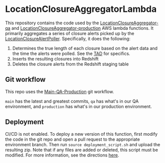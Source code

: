 # LocationClosureAggregatorLambda

This repository contains the code used by the [LocationClosureAggregator-qa](https://us-east-1.console.aws.amazon.com/lambda/home?region=us-east-1#/functions/LocationClosureAggregator-qa?newFunction=true&tab=code) and [LocationClosureAggregator-production](https://us-east-1.console.aws.amazon.com/lambda/home?region=us-east-1#/functions/LocationClosureAggregator-production?newFunction=true&tab=code) AWS lambda functions. It primarily aggregates a series of closure alerts picked up by the [LocationClosureAlertPoller](https://github.com/NYPL/location-hours). Specifically, it does the following:
1. Determines the true length of each closure based on the alert data and the time the alerts were polled. See the [TAD](https://docs.google.com/document/d/1eiu2257Nf8nnODA_2Cz79kHqJRLs2CRmVHTZLTQTzB4/edit?usp=sharing) for specifics.
2. Inserts the resulting closures into Redshift
3. Deletes the closure alerts from the Redshift staging table

## Git workflow
This repo uses the [Main-QA-Production](https://github.com/NYPL/engineering-general/blob/main/standards/git-workflow.md#main-qa-production) git workflow.

`main` has the latest and greatest commits, `qa` has what's in our QA environment, and `production` has what's in our production environment.

## Deployment
CI/CD is not enabled. To deploy a new version of this function, first modify the code in the git repo and open a pull request to the appropriate environment branch. Then run `source deployment_script.sh` and upload the resulting zip. Note that if any files are added or deleted, this script must be modified. For more information, see the directions [here](https://docs.aws.amazon.com/lambda/latest/dg/python-package.html).
